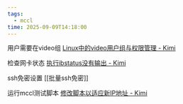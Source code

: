 ```yaml
---
tags:
  - mccl
time: 2025-09-09T14:18:00
---
```

用户需要在video组
[Linux中的video用户组与权限管理 - Kimi](https://www.kimi.com/chat/d2vou0kr4djqhmq3ck30)

检查网卡状态
[执行ibstatus没有输出 - Kimi](https://www.kimi.com/chat/d2vp6nkr4djqhmq69fag)

ssh免密设置
[[批量ssh免密]]

运行mccl测试脚本
[修改脚本以适应新IP地址 - Kimi](https://www.kimi.com/chat/d2vb11qej2dsa61336f0)
